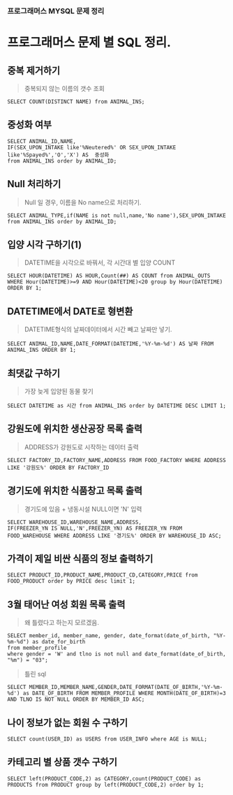 ### 프로그래머스 MYSQL 문제 정리


# 프로그래머스 문제 별 SQL 정리.

## 중복 제거하기
> 중복되지 않는 이름의 갯수 조회
```
SELECT COUNT(DISTINCT NAME) from ANIMAL_INS;
```

## 중성화 여부 

```
SELECT ANIMAL_ID,NAME, 
IF(SEX_UPON_INTAKE like'%Neutered%' OR SEX_UPON_INTAKE like'%Spayed%','O','X') AS  중성화 
from ANIMAL_INS order by ANIMAL_ID;
```

## Null 처리하기
> Null 일 경우, 이름을 No name으로 처리하기.
```
SELECT ANIMAL_TYPE,if(NAME is not null,name,'No name'),SEX_UPON_INTAKE from ANIMAL_INS order by ANIMAL_ID;
```

## 입양 시각 구하기(1)
> DATETIME을 시각으로 바꿔서, 각 시간대 별 입양 COUNT
```
SELECT HOUR(DATETIME) AS HOUR,Count(##) AS COUNT from ANIMAL_OUTS WHERE Hour(DATETIME)>=9 AND Hour(DATETIME)<20 group by Hour(DATETIME) ORDER BY 1;
```

## DATETIME에서 DATE로 형변환
> DATETIME형식의 날짜데이터에서 시간 빼고 날짜만 넣기.
```
SELECT ANIMAL_ID,NAME,DATE_FORMAT(DATETIME,'%Y-%m-%d') AS 날짜 FROM ANIMAL_INS ORDER BY 1;
```

## 최댓값 구하기
> 가장 늦게 입양된 동물 찾기
```
SELECT DATETIME as 시간 from ANIMAL_INS order by DATETIME DESC LIMIT 1;
```

## 강원도에 위치한 생산공장 목록 출력
> ADDRESS가 강원도로 시작하는 데이터 출력
```
SELECT FACTORY_ID,FACTORY_NAME,ADDRESS FROM FOOD_FACTORY WHERE ADDRESS LIKE '강원도%' ORDER BY FACTORY_ID
```

## 경기도에 위치한 식품창고 목록 출력
> 경기도에 있음 + 냉동시설 NULL이면 'N' 입력
```
SELECT WAREHOUSE_ID,WAREHOUSE_NAME,ADDRESS,
IF(FREEZER_YN IS NULL,'N',FREEZER_YN) AS FREEZER_YN FROM FOOD_WAREHOUSE WHERE ADDRESS LIKE '경기도%' ORDER BY WAREHOUSE_ID ASC;
```

## 가격이 제일 비싼 식품의 정보 출력하기
```
SELECT PRODUCT_ID,PRODUCT_NAME,PRODUCT_CD,CATEGORY,PRICE from FOOD_PRODUCT order by PRICE desc limit 1;
```

## 3월 태어난 여성 회원 목록 출력
> 왜 틀렸다고 하는지 모르겠음.
```
SELECT member_id, member_name, gender, date_format(date_of_birth, "%Y-%m-%d") as date_for_birth
from member_profile
where gender = 'W' and tlno is not null and date_format(date_of_birth, "%m") = "03";
```
> 틀린 sql
```
SELECT MEMBER_ID,MEMBER_NAME,GENDER,DATE_FORMAT(DATE_OF_BIRTH,'%Y-%m-%d') as DATE_OF_BIRTH FROM MEMBER_PROFILE WHERE MONTH(DATE_OF_BIRTH)=3 AND TLNO IS NOT NULL ORDER BY MEMBER_ID ASC;
```

## 나이 정보가 없는 회원 수 구하기
```
SELECT count(USER_ID) as USERS from USER_INFO where AGE is NULL;
```

## 카테고리 별 상품 갯수 구하기
```
SELECT left(PRODUCT_CODE,2) as CATEGORY,count(PRODUCT_CODE) as PRODUCTS from PRODUCT group by left(PRODUCT_CODE,2) order by 1;
```

